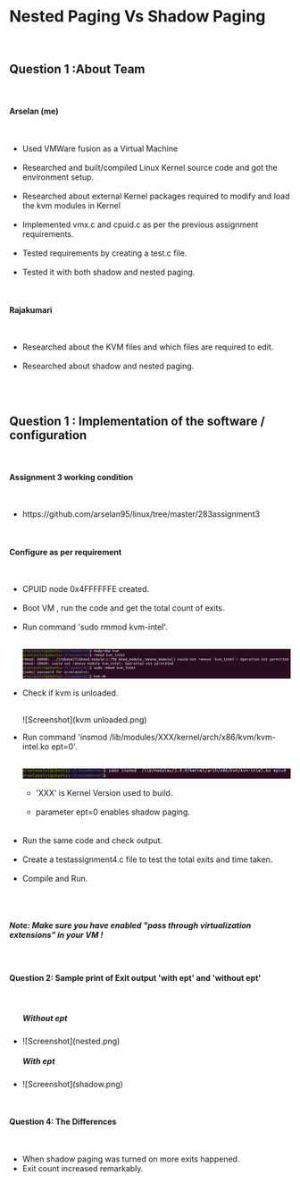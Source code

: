 <h1>
Nested Paging Vs Shadow Paging</h1><br>
<h2>Question 1 :About Team </h2><br>
 
 <h4>Arselan (me)</h4><br>
 <ul>
 <li>Used VMWare fusion as a Virtual Machine </li><br>
 <li>Researched and built/compiled Linux Kernel source code and got the environment setup. </li><br>
  <li>Researched about external Kernel packages required to modify and load the kvm modules in Kernel </li><br>
 <li>Implemented vmx.c and cpuid.c as per the previous assignment requirements.</li> <br>
 <li>Tested requirements by creating a test.c file.</li><br>
 <li>Tested it with both shadow and nested paging.</li>
 </ul><br> 
 

<h4>Rajakumari</h4><br>
<ul>
<li>Researched about the KVM files and which files are required to edit. </li><br>
<li>Researched about shadow and nested paging. </li><br>
</ul><br>
 

<h2>Question 1 : Implementation of the software / configuration</h2><br>

<h4>Assignment 3 working condition</h4><br>
<ul>
<li>https://github.com/arselan95/linux/tree/master/283assignment3</li></ul><br>

 
<h4>Configure as per requirement</h4> <br>
<ul>
<li>CPUID node 0x4FFFFFFE created.</li><br>
<li>Boot VM , run the code and get the total count of exits. </li><br>
<li>Run command 'sudo rmmod kvm-intel'. </li><br>

![Screenshot](removekvmintel.png)

<li>Check if kvm is unloaded. </li><br>

![Screenshot](kvm unloaded.png)

<li>Run command 'insmod  /lib/modules/XXX/kernel/arch/x86/kvm/kvm-intel.ko ept=0'. </li><br>

![Screenshot](kvmintelshadow.png)

<ul>
<li>'XXX' is Kernel Version used to build. </li><br>
<li>parameter ept=0 enables shadow paging. </li><br>
</ul><br>
<li>Run the same code and check output. </li><br>
<li>Create a testassignment4.c file to test the total exits and time taken.</li><br>
<li>Compile and Run.</li><br>
</ul><br>


 <h5><i>Note: Make sure you have enabled "pass through virtualization extensions" in your VM !</i></h5><br>
 
 <h4>Question 2: Sample print of Exit output 'with ept' and 'without ept'</h4><br>
<ul>
<h5> Without ept </h5>
<li> ![Screenshot](nested.png) </li>

<h5> With ept </h5>
<li> ![Screenshot](shadow.png) </li>
</ul><br>

 <h4>Question 4: The Differences</h4><br>
<ul>
<li>When shadow paging was turned on more exits happened. </li>
<li>Exit count increased remarkably. </li>
</ul><br>
